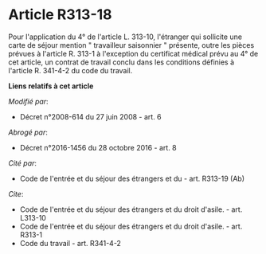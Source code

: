 # Article R313-18

Pour l'application du 4° de l'article L. 313-10, l'étranger qui sollicite une carte de séjour mention " travailleur
saisonnier " présente, outre les pièces prévues à l'article R. 313-1 à l'exception du certificat médical prévu au 4° de cet
article, un contrat de travail conclu dans les conditions définies à l'article R. 341-4-2 du code du travail.

**Liens relatifs à cet article**

_Modifié par_:

  - Décret n°2008-614 du 27 juin 2008 - art. 6

_Abrogé par_:

  - Décret n°2016-1456 du 28 octobre 2016 - art. 8

_Cité par_:

  - Code de l'entrée et du séjour des étrangers et du  - art. R313-19 (Ab)

_Cite_:

  - Code de l'entrée et du séjour des étrangers et du droit d'asile. - art. L313-10
  - Code de l'entrée et du séjour des étrangers et du droit d'asile. - art. R313-1
  - Code du travail - art. R341-4-2
